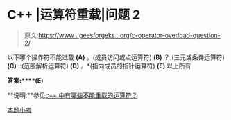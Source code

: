 # C++ |运算符重载|问题 2

> 原文:[https://www . geesforgeks . org/c-operator-overload-question-2/](https://www.geeksforgeeks.org/c-operator-overloading-question-2/)

以下哪个操作符不能过载
**(A)** 。(成员访问或点运算符)
**(B)** ？:(三元或条件运算符)
**(C)** ::(范围解析运算符)
**(D)** 。*(指向成员的指针运算符)
**(E)** 以上所有

**答案:****(E)**

**说明:**参见[c++ 中有哪些不能重载的运算符？](https://www.geeksforgeeks.org/g-fact-14/)

[本题小考](https://www.geeksforgeeks.org/quiz-corner-gq/)